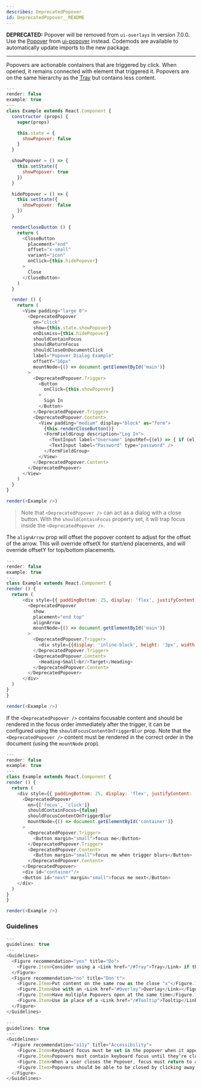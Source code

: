 ```yaml
---
describes: DeprecatedPopover
id: DeprecatedPopover__README
---
```


**DEPRECATED:** Popover will be removed from `ui-overlays` in version 7.0.0. Use the [Popover](#Popover) from [ui-popover](#ui-popover) instead. Codemods are available to automatically update imports to the new package.
***

Popovers are actionable containers that are triggered by click. When opened, it remains connected with element that triggered it. Popovers are on the same hierarchy as the [Tray](#Tray) but contains less content.

```js
---
render: false
example: true
---
class Example extends React.Component {
  constructor (props) {
    super(props)

    this.state = {
      showPopover: false
    }
  }

  showPopover = () => {
    this.setState({
      showPopover: true
    })
  }

  hidePopover = () => {
    this.setState({
      showPopover: false
    })
  }

  renderCloseButton () {
    return (
      <CloseButton
        placement="end"
        offset="x-small"
        variant="icon"
        onClick={this.hidePopover}
      >
        Close
      </CloseButton>
    )
  }

  render () {
    return (
      <View padding="large 0">
        <DeprecatedPopover
          on="click"
          show={this.state.showPopover}
          onDismiss={this.hidePopover}
          shouldContainFocus
          shouldReturnFocus
          shouldCloseOnDocumentClick
          label="Popover Dialog Example"
          offsetY="16px"
          mountNode={() => document.getElementById('main')}
        >
          <DeprecatedPopover.Trigger>
            <Button
              onClick={this.showPopover}
            >
              Sign In
            </Button>
          </DeprecatedPopover.Trigger>
          <DeprecatedPopover.Content>
            <View padding="medium" display="block" as="form">
              {this.renderCloseButton()}
              <FormFieldGroup description="Log In">
                <TextInput label="Username" inputRef={(el) => { if (el) { this._username = el } }}/>
                <TextInput label="Password" type="password" />
              </FormFieldGroup>
            </View>
          </DeprecatedPopover.Content>
        </DeprecatedPopover>
      </View>
    )
  }
}

render(<Example />)

```

>Note that `<DeprecatedPopover />` can act as a dialog with a close button. With the `shouldContainFocus` property set, it will trap focus inside the `<DeprecatedPopover />`.


The `alignArrow` prop will offset the popover content to adjust for the offset of the arrow.
This will override offsetX for start/end placements, and will override offsetY for top/bottom placements.
```js
---
render: false
example: true
---
class Example extends React.Component {
render () {
  return (
      <div style={{ paddingBottom: 25, display: 'flex', justifyContent: 'center' }}>
        <DeprecatedPopover
          show
          placement="end top"
          alignArrow
          mountNode={() => document.getElementById('main')}
        >
          <DeprecatedPopover.Trigger>
            <div style={{display: 'inline-block', height: '3px', width: '3px', background: 'blue'}}/>
          </DeprecatedPopover.Trigger>
          <DeprecatedPopover.Content>
            <Heading>Small<br/>Target</Heading>
          </DeprecatedPopover.Content>
        </DeprecatedPopover>
      </div>
  )
}
}

render(<Example />)
```

If the `<DeprecatedPopover />` contains focusable content and should be rendered in the focus order
immediately after the trigger, it can be configured using the `shouldFocusContentOnTriggerBlur`
prop. Note that the `<DeprecatedPopover />` content must be rendered in the correct order in the document
(using the `mountNode` prop).
```js
---
render: false
example: true
---
class Example extends React.Component {
render () {
  return (
    <div style={{ paddingBottom: 25, display: 'flex', justifyContent: 'center' }}>
      <DeprecatedPopover
        on={['focus', 'click']}
        shouldContainFocus={false}
        shouldFocusContentOnTriggerBlur
        mountNode={() => document.getElementById('container')}
      >
        <DeprecatedPopover.Trigger>
          <Button margin="small">focus me</Button>
        </DeprecatedPopover.Trigger>
        <DeprecatedPopover.Content>
          <Button margin="small">focus me when trigger blurs</Button>
        </DeprecatedPopover.Content>
      </DeprecatedPopover>
      <div id="container"/>
      <Button id="next" margin="small">focus me next</Button>
    </div>
  )
}
}

render(<Example />)
```


### Guidelines

```js
---
guidelines: true
---
<Guidelines>
  <Figure recommendation="yes" title="Do">
    <Figure.Item>Consider using a <Link href="/#Tray">Tray</Link> if the content is beyond a mobile screen size</Figure.Item>
  </Figure>
  <Figure recommendation="no" title="Don't">
    <Figure.Item>Put content on the same row as the close "x"</Figure.Item>
    <Figure.Item>Use with an <Link href="#Overlay">Overlay</Link></Figure.Item>
    <Figure.Item>Have multiple Popovers open at the same time</Figure.Item>
    <Figure.Item>Use in place of a <Link href="/#Tooltip">Tooltip</Link> or <Link href="/#Menu">Menu</Link></Figure.Item>
  </Figure>
</Guidelines>
```


```js
---
guidelines: true
---
<Guidelines>
  <Figure recommendation="a11y" title="Accessibility">
    <Figure.Item>Keyboard focus must be set in the popover when it appears; usually on the first interactive element</Figure.Item>
    <Figure.Item>Popovers must contain keyboard focus until they’re closed. This is to ensure that keyboard or screen reader users won't mistakenly interact with background content that is meant to be hidden or inaccessible</Figure.Item>
    <Figure.Item>When a user closes the Popover, focus must return to a logical place within the page. This is usually the element that triggered opening the popover</Figure.Item>
    <Figure.Item>Popovers should be able to be closed by clicking away, esc key and/or a close button</Figure.Item>
  </Figure>
</Guidelines>
```
